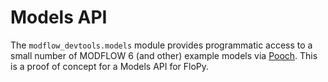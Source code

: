 # Models API

The `modflow_devtools.models` module provides programmatic access to a small number of MODFLOW 6 (and other) example models via [Pooch](https://www.fatiando.org/pooch/latest/index.html). This is a proof of concept for a Models API for FloPy.